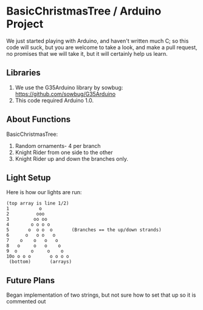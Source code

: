 # BasicChristmasTree / Arduino Project

We just started playing with Arduino, and haven't written much C; so this code will suck, but you are welcome to take a look, and make a pull request, no promises that we will take it, but it will certainly help us learn.

## Libraries

1. We use the G35Arduino library by sowbug: https://github.com/sowbug/G35Arduino
2. This code required Arduino 1.0.

## About Functions

BasicChristmasTree:

1. Random ornaments- 4 per branch
2. Knight Rider from one side to the other
3. Knight Rider up and down the branches only.

## Light Setup

Here is how our lights are run:

```
(top array is line 1/2)
1           o
2          ooo
3         oo oo
4        o o o o
5       o  o o  o       (Branches == the up/down strands)
6      o   o o   o
7    o    o   o   o
8   o     o   o    o
9  o     o     o    o
10o o o o       o o o o 
 (bottom)       (arrays) 
```

## Future Plans

Began implementation of two strings, but not sure how to set that up so it is commented out
